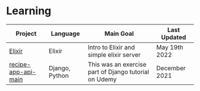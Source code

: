 # Learning
Project | Language | Main Goal | Last Updated | 
--- | --- | --- | --- |
[Elixir](https://github.com/akhilasananth/Learning/tree/main/Elixir) | Elixir | Intro to Elixir and simple elixir server | May 19th 2022 |
[recipe-app-api-main](https://github.com/akhilasananth/Learning/tree/main/recipe-app-api-main) | Django, Python | This was an exercise part of Django tutorial on Udemy | December 2021 |
